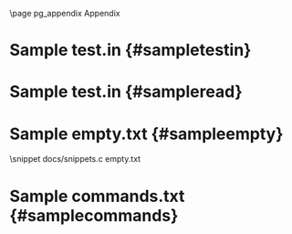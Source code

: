 \page pg_appendix Appendix

# Sample test.in {#sampletestin}

# Sample test.in {#sampleread}

# Sample empty.txt {#sampleempty}
\snippet docs/snippets.c empty.txt
# Sample commands.txt {#samplecommands}
